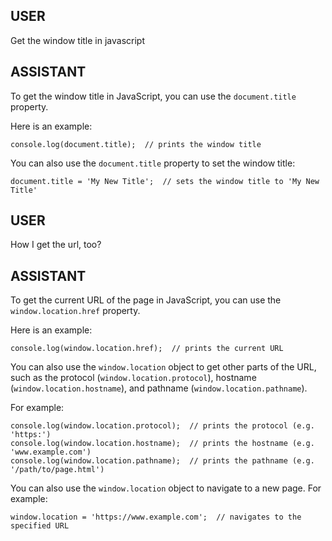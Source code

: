 ## USER
Get the window title in javascript

## ASSISTANT
To get the window title in JavaScript, you can use the `document.title` property.

Here is an example:

```
console.log(document.title);  // prints the window title
```

You can also use the `document.title` property to set the window title:

```
document.title = 'My New Title';  // sets the window title to 'My New Title'
```


## USER
How I get the url, too?

## ASSISTANT
To get the current URL of the page in JavaScript, you can use the `window.location.href` property.

Here is an example:

```
console.log(window.location.href);  // prints the current URL
```

You can also use the `window.location` object to get other parts of the URL, such as the protocol (`window.location.protocol`), hostname (`window.location.hostname`), and pathname (`window.location.pathname`).

For example:

```
console.log(window.location.protocol);  // prints the protocol (e.g. 'https:')
console.log(window.location.hostname);  // prints the hostname (e.g. 'www.example.com')
console.log(window.location.pathname);  // prints the pathname (e.g. '/path/to/page.html')
```

You can also use the `window.location` object to navigate to a new page. For example:

```
window.location = 'https://www.example.com';  // navigates to the specified URL
```
